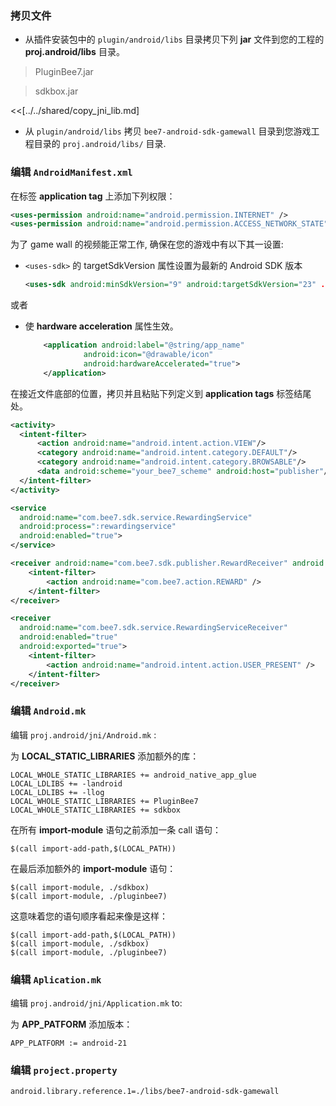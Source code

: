 ### 拷贝文件
* 从插件安装包中的 `plugin/android/libs` 目录拷贝下列 __jar__ 文件到您的工程的 __proj.android/libs__ 目录。

> PluginBee7.jar

> sdkbox.jar

<<[../../shared/copy_jni_lib.md]


* 从 `plugin/android/libs` 拷贝 `bee7-android-sdk-gamewall` 目录到您游戏工程目录的 `proj.android/libs/` 目录.


### 编辑 `AndroidManifest.xml`
在标签 __application tag__ 上添加下列权限：
```xml
<uses-permission android:name="android.permission.INTERNET" />
<uses-permission android:name="android.permission.ACCESS_NETWORK_STATE" />
```

为了 game wall 的视频能正常工作, 确保在您的游戏中有以下其一设置:

  - `<uses-sdk>` 的 targetSdkVersion 属性设置为最新的 Android SDK 版本

    ```xml
    <uses-sdk android:minSdkVersion="9" android:targetSdkVersion="23" .../>
    ```

  或者

  - 使 __hardware acceleration__ 属性生效。

    ```xml
        <application android:label="@string/app_name"
                 android:icon="@drawable/icon"
                 android:hardwareAccelerated="true">
        </application>
    ```

在接近文件底部的位置，拷贝并且粘贴下列定义到 __application tags__ 标签结尾处。

```xml
<activity>
  <intent-filter>
      <action android:name="android.intent.action.VIEW"/>
      <category android:name="android.intent.category.DEFAULT"/>
      <category android:name="android.intent.category.BROWSABLE"/>
      <data android:scheme="your_bee7_scheme" android:host="publisher"/>
  </intent-filter>
</activity>

<service
  android:name="com.bee7.sdk.service.RewardingService"
  android:process=":rewardingservice"
  android:enabled="true">
</service>

<receiver android:name="com.bee7.sdk.publisher.RewardReceiver" android:enabled="true" android:exported="true">
    <intent-filter>
        <action android:name="com.bee7.action.REWARD" />
    </intent-filter>
</receiver>

<receiver
  android:name="com.bee7.sdk.service.RewardingServiceReceiver"
  android:enabled="true"
  android:exported="true">
    <intent-filter>
        <action android:name="android.intent.action.USER_PRESENT" />
    </intent-filter>
</receiver>
```

### 编辑 `Android.mk`
编辑 `proj.android/jni/Android.mk` :

为 __LOCAL_STATIC_LIBRARIES__ 添加额外的库：
```
LOCAL_WHOLE_STATIC_LIBRARIES += android_native_app_glue
LOCAL_LDLIBS += -landroid
LOCAL_LDLIBS += -llog
LOCAL_WHOLE_STATIC_LIBRARIES += PluginBee7
LOCAL_WHOLE_STATIC_LIBRARIES += sdkbox
```

在所有 __import-module__ 语句之前添加一条 call 语句：
```
$(call import-add-path,$(LOCAL_PATH))
```

在最后添加额外的 __import-module__ 语句：
```
$(call import-module, ./sdkbox)
$(call import-module, ./pluginbee7)
```

这意味着您的语句顺序看起来像是这样：
```
$(call import-add-path,$(LOCAL_PATH))
$(call import-module, ./sdkbox)
$(call import-module, ./pluginbee7)
```

### 编辑 `Aplication.mk`
编辑 `proj.android/jni/Application.mk` to:

为 __APP_PATFORM__ 添加版本：
```
APP_PLATFORM := android-21
```

### 编辑 `project.property`

```
android.library.reference.1=./libs/bee7-android-sdk-gamewall
```

